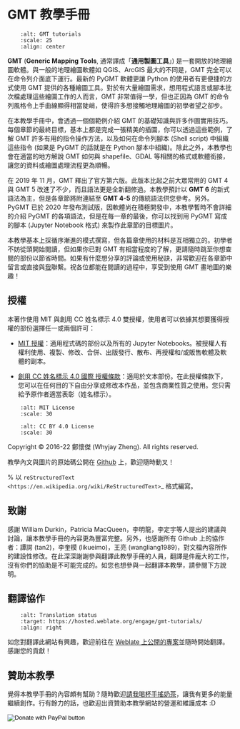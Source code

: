 # GMT 教學手冊

```{image} images/index_banner_text.png
    :alt: GMT tutorials
    :scale: 25
    :align: center
```

**GMT** (**Generic Mapping Tools**, 通常譯成「**通用製圖工具**」) 是一套開放的地理繪圖軟體。與一般的地理繪圖軟體如 QGIS、ArcGIS 最大的不同是，GMT 完全可以在命令列介面底下運行。最新的 PyGMT 軟體更讓 Python 的使用者有更便捷的方式使用 GMT 提供的各種繪圖工具。對於有大量繪圖需求，想用程式語言或腳本批次檔處理這些繪圖工作的人而言，GMT 非常值得一學，但也正因為 GMT 的命令列風格令上手曲線顯得相當陡峭，使得許多想接觸地理繪圖的初學者望之卻步。

在本教學手冊中，會透過一個個範例介紹 GMT 的基礎知識與許多作圖實用技巧。每個章節的最終目標，基本上都是完成一張精美的插圖，你可以透過這些範例，了解 GMT 許多有用的指令操作方法，以及如何在命令列腳本 (Shell script) 中組織這些指令 (如果是 PyGMT 的話就是在 Python 腳本中組織)。除此之外，本教學也會在適當的地方解說 GMT 如何與 shapefile、GDAL 等相關的格式或軟體銜接，讓您的資料或繪圖處理流程更為順暢。

在 2019 年 11 月，GMT 釋出了官方第六版。此版本比起之前大眾常用的 GMT 4 與 GMT 5 改進了不少，而且語法更是全新翻修過。本教學預計以 **GMT 6** 的新式語法為主，但是各章節將附連結至 **GMT 4-5** 的傳統語法供您參考。另外。PyGMT 已於 2020 年發布測試版，因軟體尚在積極開發中，本教學暫時不會詳細的介紹 PyGMT 的各項語法，但是在每一章的最後，你可以找到用 PyGMT 寫成的腳本 (Jupyter Notebook 格式) 來製作此章節的目標圖片。

本教學基本上採循序漸進的模式撰寫，但各篇章使用的材料是互相獨立的。初學者不妨從頭開始閱讀，但如果你已對 GMT 有相當程度的了解，更請隨時跳至你想查閱的部份以節省時間。如果有什麼想分享的評論或使用秘訣，非常歡迎在各章節中留言或直接與[我](mailto:whyjayzheng@gmail.com)聯繫。祝各位都能在閱讀的過程中，享受到使用 GMT 畫地圖的樂趣！

## 授權

本著作使用 MIT 與創用 CC 姓名標示 4.0 雙授權，使用者可以依據其想要獲得授權的部份選擇任一或兩個許可：

- [MIT 授權](https://github.com/whyjz/GMT-tutorials/blob/master/LICENSE.md)：適用程式碼的部份以及所有的 Jupyter Notebooks。被授權人有權利使用、複製、修改、合併、出版發行、散布、再授權和/或販售軟體及軟體的副本。

- [創用 CC 姓名標示 4.0 國際 授權條款](http://creativecommons.org/licenses/by/4.0/)：適用於文本部份。在此授權條款下，您可以在任何目的下自由分享或修改本作品，並包含商業性質之使用。您只需給予原作者適當表彰（姓名標示）。

```{image} images/mit.png
    :alt: MIT License
    :scale: 30
```

```{image} images/by.png
    :alt: CC BY 4.0 License
    :scale: 30
```

Copyright © 2016-22 鄭懷傑 (Whyjay Zheng). All rights reserved.

教學內文與圖片的原始碼公開在 [Github](https://github.com/whyjz/GMT-tutorials) 上，歡迎隨時動叉！

% 以 `reStructuredText <https://en.wikipedia.org/wiki/ReStructuredText>`_ 格式編寫。

## 致謝

感謝 William Durkin，Patricia MacQueen，李明龍，李定宇等人提出的建議與討論，讓本教學手冊的內容更為豐富完整。另外，也感謝所有 Github 上的協作者：譚諤 (tan2)，李奎模 (likueimo)，王亮 (wangliang1989)，對文檔內容所作的建設性修改。在此深深謝謝參與翻譯此教學手冊的人員，翻譯是件龐大的工作，沒有你們的協助是不可能完成的。如您也想參與一起翻譯本教學，請參閱下方說明。

## 翻譯協作

```{image} https://hosted.weblate.org/widgets/gmt-tutorials/-/88x31-black.png
    :alt: Translation status
    :target: https://hosted.weblate.org/engage/gmt-tutorials/
    :align: right
```

如您對翻譯此網站有興趣，歡迎前往在 [Weblate 上公開的專案](https://hosted.weblate.org/engage/gmt-tutorials/)並隨時開始翻譯。感謝您的貢獻！

## 贊助本教學
覺得本教學手冊的內容頗有幫助？隨時歡迎[請我喝杯手搖奶茶](https://www.paypal.com/donate?hosted_button_id=68GZNRJ3MZDBE)，讓我有更多的能量繼續創作。行有餘力的話，也歡迎出資贊助本教學網站的營運和維護成本 :D

<p> <form action="https://www.paypal.com/donate" method="post" target="_top"> <input type="hidden" name="hosted_button_id" value="68GZNRJ3MZDBE" /> <input type="image" src="https://www.paypalobjects.com/en_US/i/btn/btn_donate_LG.gif" border="0" name="submit" title="PayPal - The safer, easier way to pay online!" alt="Donate with PayPal button" /> <img alt="" border="0" src="https://www.paypal.com/en_US/i/scr/pixel.gif" width="1" height="1" /> </form> </p>